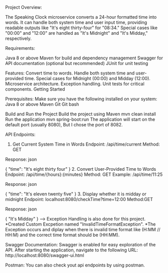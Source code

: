 Project Overview:

The Speaking Clock microservice converts a 24-hour formatted time into words. It can handle both system time and user input time, providing readable outputs like "It's eight thirty-four" for "08:34." Special cases like "00:00" and "12:00" are handled as "It's Midnight" and "It's Midday," respectively.

Requirements:

Java 8 or above
Maven for build and dependency management
Swagger for API documentation (optional but recommended)
JUnit for unit testing

Features:
Convert time to words.
Handle both system time and user-provided time.
Special cases for Midnight (00:00) and Midday (12:00).
Microservice architecture.
Exception handling.
Unit tests for critical components.
Getting Started

Prerequisites:
Make sure you have the following installed on your system:
Java 8 or above
Maven
Git
Git bash


Build and Run the Project
Build the project using Maven
mvn clean install
Run the application
mvn spring-boot:run
The application will start on the default port (usually 8080), But I chose the port of 8082.

API Endpoints:
1. Get Current System Time in Words
Endpoint: /api/time/current
Method: GET


Response:
json

{
    "time": "It's eight thirty four"
}
2. Convert User-Provided Time to Words
Endpoint: /api/time/{hours}:{minutes}
Method: GET
Example: /api/time/11:25

Response:
json

{
    "time": "It's eleven twenty five"
}
3. Display whether it is midday or midnight
Endpoint: localhost:8080/checkTime?time=12:00
Method:GET

Response:
json

{
    "It's Midday"
}
--> Exception Handling is also done for this project.
*Created Custom Excpetion named "InvalidTimeFormatException".
*The Exception occurs and diplay when there is invalid time format like (H:MM // HH:M) and the correct time format should be (HH:MM).


Swagger Documentation:
Swagger is enabled for easy exploration of the API. After starting the application, navigate to the following URL:
http://localhost:8080/swagger-ui.html

Postman:
You can also check yout api endpoints by using postman.
